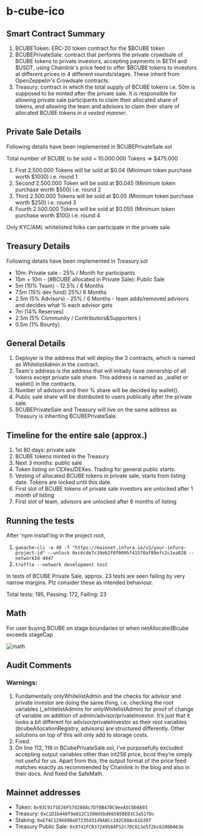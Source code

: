 # b-cube-ico

## Smart Contract Summary

1. BCUBEToken: ERC-20 token contract for the $BCUBE token
2. BCUBEPrivateSale: contract that performs the private crowdsale of BCUBE tokens to private investors, accepting payments in $ETH and $USDT, using Chainlink's price feed to offer $BCUBE tokens to investors at different prices in 4 different rounds/stages. These inherit from OpenZeppelin's Crowdsale contracts.
3. Treasury: contract in which the total supply of BCUBE tokens i.e. 50m is supposed to be minted after the private sale. It is responsible for allowing private sale participants to claim their allocated share of tokens, and allowing the team and advisors to claim their share of allocated BCUBE tokens _in a vested manner_.

## Private Sale Details

Following details have been implemented in BCUBEPrivateSale.sol

Total number of BCUBE to be sold = 10.000.000 Tokens => $475.000

1. First 2.500.000 Tokens will be sold at $0.04 (Minimum token purchase worth $1000) i.e. round 1
2. Second 2.500.000 Token will be sold at $0.045 (Minimum token purchase worth $500) i.e. round 2
3. Third 2.500.000 Tokens will be sold at $0.05 (Minimum token purchase worth $250) i.e. round 3
4. Fourth 2.500.000 Tokens will be sold at $0.055 (Minimum token purchase worth $100) i.e. round 4

Only KYC/AML whitelisted folks can participate in the private sale

## Treasury Details

Following details have been implemented in Treasury.sol

- 10m: Private sale - 25% / Month for participants
- 15m + 10m - (#BCUBE allocated in Private Sale): Public Sale
- 5m (10% Team) - 12.5% / 6 Months
- 7.5m (15% dev fund) 25%/ 6 Months
- 2.5m (5% Advisors) - 25% / 6 Months - team adds/removed advisors and decides what % each advisor gets
- 7m (14% Reserves)
- 2.5m (5% Community / Contributors&Supporters )
- 0.5m (1% Bounty)

## General Details

1. Deployer is the address that will deploy the 3 contracts, which is named as WhitelistAdmin in the contract.
2. Team's address is the address that will initially have ownership of all tokens except private sale share. This address is named as \_wallet or wallet() in the contracts.
3. Number of advisors and their % share will be decided by wallet().
4. Public sale share will be distributed to users publically after the private sale.
5. BCUBEPrivateSale and Treasury will live on the same address as Treasury is inheriting BCUBEPrivateSale.

## Timeline for the entire sale (approx.)

1. 1st 80 days: private sale
2. BCUBE tokens minted in the Treasury
3. Next 3 months: public sale
4. Token listing on CEXes/DEXes. Trading for general public starts.
5. Vesting of allocated BCUBE tokens in private sale, starts from listing date. Tokens are locked until this date.
6. First slot of BCUBE tokens of private sale investors are unlocked after 1 month of listing
7. First slot of team, advisors are unlocked after 6 months of listing

## Running the tests

After 'npm install'ing in the project root,

1. `ganache-cli -a 40 -f "https://mainnet.infura.io/v3/your-infura-project-id" --unlock 0xc6cde7c39eb2f0f0095f41570af89efc2c1ea828 --networkId 4447`
2. `truffle --network development test`

In tests of BCUBE Private Sale, approx. 23 tests are seen failing by very narrow margins. Plz consider these as intended behaviour.

Total tests: 195,
Passing: 172,
Failing: 23

## Math

For user buying BCUBE on stage boundaries or when netAllocatedBcube exceeds stageCap

![math](./math.jpg)

## Audit Comments

### Warnings:

1. Fundamentally onlyWhitelistAdmin and the checks for advisor and private investor are doing the same thing, i.e. checking the root variables (\_whitelistAdmins for onlyWhitelistAdmin) for proof of change of variable on addition of admin/advisor/privateInvestor. It’s just that it looks a bit different for advisor/privateInvestor as their root variables (bcubeAllocationRegistry, advisors) are structured differently. Other solutions on top of this will only add to storage costs.
2. Fixed.
3. On line 112, 118 in BCubePrivateSale.sol, I’ve purposefully excluded accepting output variables other than int256 price, bcoz they’re simply not useful for us. Apart from this, the output format of the price feed matches exactly as recommended by Chainlink in the blog and also in their docs. And fixed the SafeMath.

## Mainnet addresses

* Token: `0x93C9175E26F57d2888c7Df8B470C9eeA5C0b0A93`
* Treasury: `0xC1D1b440f9e012C1300d5bd665850E03C3a51fDc`
* Staking: `0xEf4C1296898eD7235d31d9A8Cc242C08Ac61b397`
* Treasury Public Sale: `0x9741FCB37249584F52c7DC613e5f2bc6280D463e`